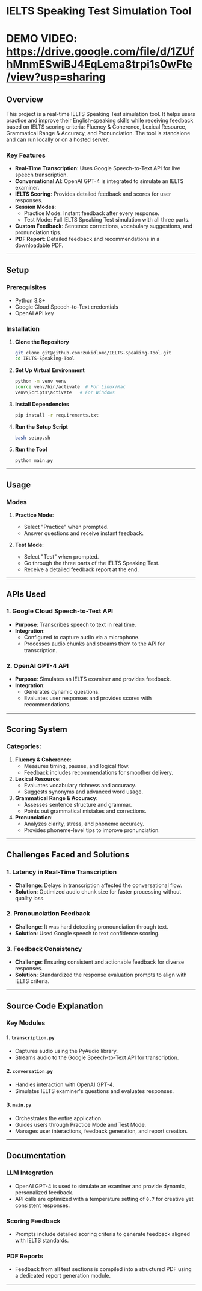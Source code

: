 # IELTS Speaking Test Simulation Tool

# DEMO VIDEO: https://drive.google.com/file/d/1ZUfhMnmESwiBJ4EqLema8trpi1s0wFte/view?usp=sharing

## Overview
This project is a real-time IELTS Speaking Test simulation tool. It helps users practice and improve their English-speaking skills while receiving feedback based on IELTS scoring criteria: Fluency & Coherence, Lexical Resource, Grammatical Range & Accuracy, and Pronunciation. The tool is standalone and can run locally or on a hosted server.

### Key Features
- **Real-Time Transcription**: Uses Google Speech-to-Text API for live speech transcription.
- **Conversational AI**: OpenAI GPT-4 is integrated to simulate an IELTS examiner.
- **IELTS Scoring**: Provides detailed feedback and scores for user responses.
- **Session Modes**:
  - Practice Mode: Instant feedback after every response.
  - Test Mode: Full IELTS Speaking Test simulation with all three parts.
- **Custom Feedback**: Sentence corrections, vocabulary suggestions, and pronunciation tips.
- **PDF Report**: Detailed feedback and recommendations in a downloadable PDF.

---

## Setup

### Prerequisites
- Python 3.8+
- Google Cloud Speech-to-Text credentials
- OpenAI API key

### Installation

1. **Clone the Repository**
   ```bash
   git clone git@github.com:zukidlomo/IELTS-Speaking-Tool.git
   cd IELTS-Speaking-Tool
   ```

2. **Set Up Virtual Environment**
   ```bash
   python -m venv venv
   source venv/bin/activate  # For Linux/Mac
   venv\Scripts\activate   # For Windows
   ```

3. **Install Dependencies**
   ```bash
   pip install -r requirements.txt
   ```

4. **Run the Setup Script**
   ```bash
   bash setup.sh
   ```

5. **Run the Tool**
   ```bash
   python main.py
   ```

---

## Usage

### Modes
1. **Practice Mode**:
   - Select "Practice" when prompted.
   - Answer questions and receive instant feedback.

2. **Test Mode**:
   - Select "Test" when prompted.
   - Go through the three parts of the IELTS Speaking Test.
   - Receive a detailed feedback report at the end.

---

## APIs Used

### 1. Google Cloud Speech-to-Text API
- **Purpose**: Transcribes speech to text in real time.
- **Integration**:
  - Configured to capture audio via a microphone.
  - Processes audio chunks and streams them to the API for transcription.

### 2. OpenAI GPT-4 API
- **Purpose**: Simulates an IELTS examiner and provides feedback.
- **Integration**:
  - Generates dynamic questions.
  - Evaluates user responses and provides scores with recommendations.

---

## Scoring System
### Categories:
1. **Fluency & Coherence**:
   - Measures timing, pauses, and logical flow.
   - Feedback includes recommendations for smoother delivery.
2. **Lexical Resource**:
   - Evaluates vocabulary richness and accuracy.
   - Suggests synonyms and advanced word usage.
3. **Grammatical Range & Accuracy**:
   - Assesses sentence structure and grammar.
   - Points out grammatical mistakes and corrections.
4. **Pronunciation**:
   - Analyzes clarity, stress, and phoneme accuracy.
   - Provides phoneme-level tips to improve pronunciation.

---

## Challenges Faced and Solutions

### 1. **Latency in Real-Time Transcription**
   - **Challenge**: Delays in transcription affected the conversational flow.
   - **Solution**: Optimized audio chunk size for faster processing without quality loss.

### 2. **Pronounciation Feedback**
   - **Challenge**: It was hard detecting pronounciation through text.
   - **Solution**: Used Google speech to text confidence scoring.

### 3. **Feedback Consistency**
   - **Challenge**: Ensuring consistent and actionable feedback for diverse responses.
   - **Solution**: Standardized the response evaluation prompts to align with IELTS criteria.

---

## Source Code Explanation

### Key Modules

#### 1. **`transcription.py`**
- Captures audio using the PyAudio library.
- Streams audio to the Google Speech-to-Text API for transcription.

#### 2. **`conversation.py`**
- Handles interaction with OpenAI GPT-4.
- Simulates IELTS examiner's questions and evaluates responses.

#### 3. **`main.py`**
- Orchestrates the entire application.
- Guides users through Practice Mode and Test Mode.
- Manages user interactions, feedback generation, and report creation.

---

## Documentation

### LLM Integration
- OpenAI GPT-4 is used to simulate an examiner and provide dynamic, personalized feedback.
- API calls are optimized with a temperature setting of `0.7` for creative yet consistent responses.

### Scoring Feedback
- Prompts include detailed scoring criteria to generate feedback aligned with IELTS standards.

### PDF Reports
- Feedback from all test sections is compiled into a structured PDF using a dedicated report generation module.

---



